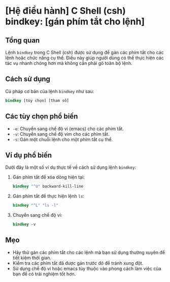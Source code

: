 # [Hệ điều hành] C Shell (csh) bindkey: [gán phím tắt cho lệnh]

## Tổng quan
Lệnh `bindkey` trong C Shell (csh) được sử dụng để gán các phím tắt cho các lệnh hoặc chức năng cụ thể. Điều này giúp người dùng có thể thực hiện các tác vụ nhanh chóng hơn mà không cần phải gõ toàn bộ lệnh.

## Cách sử dụng
Cú pháp cơ bản của lệnh `bindkey` như sau:

```csh
bindkey [tùy chọn] [tham số]
```

## Các tùy chọn phổ biến
- `-e`: Chuyển sang chế độ vi (emacs) cho các phím tắt.
- `-v`: Chuyển sang chế độ vim cho các phím tắt.
- `-s`: Gán một chuỗi lệnh cho một phím tắt cụ thể.

## Ví dụ phổ biến
Dưới đây là một số ví dụ thực tế về cách sử dụng lệnh `bindkey`:

1. Gán phím tắt để xóa dòng hiện tại:
   ```csh
   bindkey "^U" backward-kill-line
   ```

2. Gán phím tắt để thực hiện lệnh `ls`:
   ```csh
   bindkey "^L" "ls -l"
   ```

3. Chuyển sang chế độ vi:
   ```csh
   bindkey -v
   ```

## Mẹo
- Hãy thử gán các phím tắt cho các lệnh mà bạn sử dụng thường xuyên để tiết kiệm thời gian.
- Kiểm tra các phím tắt đã được gán trước đó để tránh xung đột.
- Sử dụng chế độ vi hoặc emacs tùy thuộc vào phong cách làm việc của bạn để có trải nghiệm tốt hơn.
